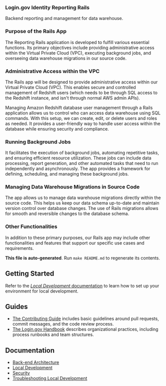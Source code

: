 ### Login.gov Identity Reporting Rails

 Backend reporting and management for data warehouse.

### Purpose of the Rails App

The Reporting Rails application is developed to fulfill various essential functions. Its primary objectives include providing administrative access within the Virtual Private Cloud (VPC), executing background jobs, and overseeing data warehouse migrations in our source code.

### Administrative Access within the VPC

The Rails app will be designed to provide administrative access within our Virtual Private Cloud (VPC). This enables secure and controlled management of Redshift users (which needs to be through SQL access to the Redshift instance, and isn't through normal AWS admin APIs).

Managing Amazon Redshift database user management through a Rails application allows us to control who can access data warehouse using SQL commands. With this setup, we can create, edit, or delete users and roles as needed. It provides a user-friendly way to handle user access within the database while ensuring security and compliance.

### Running Background Jobs

It facilitates the execution of background jobs, automating repetitive tasks, and ensuring efficient resource utilization. These jobs can include data processing, report generation, and other automated tasks that need to run independently and asynchronously. The app provides a framework for defining, scheduling, and managing these background jobs.

### Managing Data Warehouse Migrations in Source Code

The app allows us to manage data warehouse migrations directly within the source code. This helps us keep our data schema up-to-date and maintain version control over database changes. The use of Rails migrations allows for smooth and reversible changes to the database schema.

### Other Functionalities

In addition to these primary purposes, our Rails app may include other functionalities and features that support our specific use cases and requirements.

**This file is auto-generated**. Run `make README.md` to regenerate its contents.

## Getting Started

Refer to the [_Local Development_ documentation](./docs/local-development.md) to learn how to set up your environment for local development.

## Guides

- [The Contributing Guide](CONTRIBUTING.md) includes basic guidelines around pull requests, commit messages, and the code review process.
- [The Login.gov Handbook](https://handbook.login.gov/) describes organizational practices, including process runbooks and team structures.

## Documentation

- [Back-end Architecture](docs/backend.md)
- [Local Development](docs/local-development.md)
- [Security](docs/SECURITY.md)
- [Troubleshooting Local Development](docs/troubleshooting.md)
